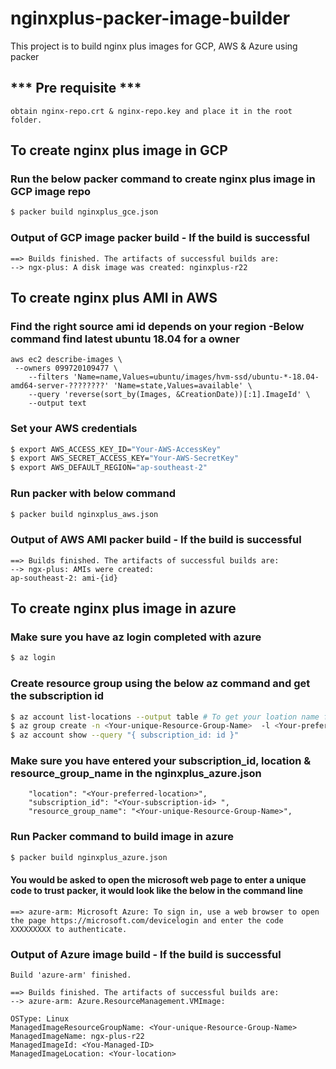 # nginxplus-packer-image-builder
This project is to build nginx plus images for GCP, AWS &amp; Azure using packer

## *** Pre requisite *** 
```
obtain nginx-repo.crt & nginx-repo.key and place it in the root folder.
```

## To create nginx plus image in GCP

### Run the below packer command to create nginx plus image in GCP image repo
```sh
$ packer build nginxplus_gce.json
```

### Output of GCP image packer build - If the build is successful
```
==> Builds finished. The artifacts of successful builds are:
--> ngx-plus: A disk image was created: nginxplus-r22
```

## To create nginx plus AMI in AWS

### Find the right source ami id depends on your region -Below command find latest  ubuntu 18.04 for a owner

```
aws ec2 describe-images \
 --owners 099720109477 \
    --filters 'Name=name,Values=ubuntu/images/hvm-ssd/ubuntu-*-18.04-amd64-server-????????' 'Name=state,Values=available' \
    --query 'reverse(sort_by(Images, &CreationDate))[:1].ImageId' \
    --output text
```
### Set your AWS credentials
```sh
$ export AWS_ACCESS_KEY_ID="Your-AWS-AccessKey"
$ export AWS_SECRET_ACCESS_KEY="Your-AWS-SecretKey"
$ export AWS_DEFAULT_REGION="ap-southeast-2"
```
### Run packer with below command

```sh
$ packer build nginxplus_aws.json
```

### Output of AWS AMI packer build - If the build is successful
```
==> Builds finished. The artifacts of successful builds are:
--> ngx-plus: AMIs were created:
ap-southeast-2: ami-{id}
```
## To create nginx plus image in azure

### Make sure you have az login completed with azure
```sh
$ az login
```
### Create resource group using the below az command and get the subscription id
```sh
$ az account list-locations --output table # To get your loation name for your region
$ az group create -n <Your-unique-Resource-Group-Name>  -l <Your-preferred-location> 
$ az account show --query "{ subscription_id: id }" 
```
### Make sure you have entered your subscription_id, location & resource_group_name in the nginxplus_azure.json
```
    "location": "<Your-preferred-location>",
    "subscription_id": "<Your-subscription-id> ",
    "resource_group_name": "<Your-unique-Resource-Group-Name>",
```
### Run Packer command to build image in azure
```sh
$ packer build nginxplus_azure.json
```
#### You would be asked to open the microsoft web page to enter a unique code to trust packer, it would look like the below in the command line
```
==> azure-arm: Microsoft Azure: To sign in, use a web browser to open the page https://microsoft.com/devicelogin and enter the code XXXXXXXXX to authenticate.
```

### Output of Azure image build - If the build is successful
```
Build 'azure-arm' finished.

==> Builds finished. The artifacts of successful builds are:
--> azure-arm: Azure.ResourceManagement.VMImage:

OSType: Linux
ManagedImageResourceGroupName: <Your-unique-Resource-Group-Name>
ManagedImageName: ngx-plus-r22
ManagedImageId: <You-Managed-ID>
ManagedImageLocation: <Your-location>
```
